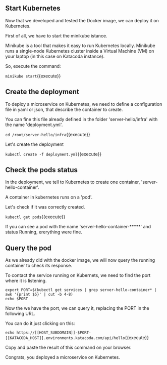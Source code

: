## Start Kubernetes

Now that we developed and tested the Docker image, we can deploy it on Kubernetes.

First of all, we have to start the minikube istance.

Minikube is a tool that makes it easy to run Kubernetes locally. 
Minikube runs a single-node Kubernetes cluster inside a Virtual Machine (VM) on your laptop (in this case on Katacoda instance).

So, execute the command:

`minikube start`{{execute}}

## Create the deployment

To deploy a microservice on Kubernetes, we need to define a configuration file in yaml or json, that describe the container to create.

You can fine this file already defined in the folder 'server-hello/infra' with the name 'deployment.yml'.

`cd /root/server-hello/infra`{{execute}}

Let's create the deployment

`kubectl create -f deployment.yml`{{execute}}

## Check the pods status

In the deployment, we tell to Kubernetes to create one container, 'server-hello-container'. 

A container in kubernetes runs on a 'pod'.

Let's check if it was correctly created.

`kubectl get pods`{{execute}}

If you can see a pod with the name 'server-hello-container-*****' and status Running, ererything were fine.

## Query the pod

As we already did with the docker image, we will now query the running container to check its response.

To contact the service running on Kubernets, we need to find the port where it is listening.

```
export PORT=$(kubectl get services | grep server-hello-container* | awk '{print $5}' | cut -b 4-8)
echo $PORT
```

Now the we have the port, we can query it, replacing the PORT in the following URL.

You can do it just clicking on this:

`echo https://[[HOST_SUBDOMAIN]]-$PORT-[[KATACODA_HOST]].environments.katacoda.com/api/hello`{{execute}}

Copy and paste the result of this command on your browser.

Congrats, you deployed a microservice on Kubernetes.
